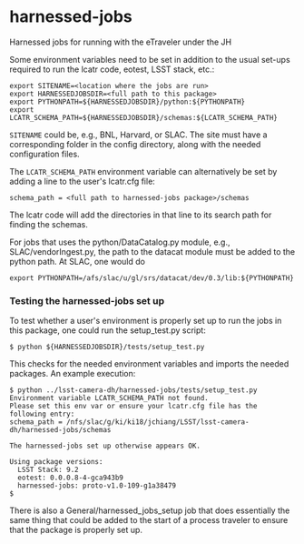 # harnessed-jobs
Harnessed jobs for running with the eTraveler under the JH

Some environment variables need to be set in addition to the usual set-ups required to run the lcatr code, eotest, LSST stack, etc.:

```
export SITENAME=<location where the jobs are run>
export HARNESSEDJOBSDIR=<full path to this package>
export PYTHONPATH=${HARNESSEDJOBSDIR}/python:${PYTHONPATH}
export LCATR_SCHEMA_PATH=${HARNESSEDJOBSDIR}/schemas:${LCATR_SCHEMA_PATH}
```

`SITENAME` could be, e.g., BNL, Harvard, or SLAC.  The site must have a corresponding folder in the config directory, along with the needed configuration files.

The `LCATR_SCHEMA_PATH` environment variable can alternatively be set by adding a line to the user's lcatr.cfg file:
```
schema_path = <full path to harnessed-jobs package>/schemas
```
The lcatr code will add the directories in that line to its search path for finding the schemas.

For jobs that uses the python/DataCatalog.py module, e.g., SLAC/vendorIngest.py, the path to the datacat module must be added to the python path.  At SLAC, one would do
```
export PYTHONPATH=/afs/slac/u/gl/srs/datacat/dev/0.3/lib:${PYTHONPATH}
```
### Testing the harnessed-jobs set up
To test whether a user's environment is properly set up to run the jobs in this package, one could run the setup_test.py script:
```
$ python ${HARNESSEDJOBSDIR}/tests/setup_test.py
```
This checks for the needed environment variables and imports the needed packages.  An example execution:
```
$ python ../lsst-camera-dh/harnessed-jobs/tests/setup_test.py
Environment variable LCATR_SCHEMA_PATH not found.
Please set this env var or ensure your lcatr.cfg file has the following entry:
schema_path = /nfs/slac/g/ki/ki18/jchiang/LSST/lsst-camera-dh/harnessed-jobs/schemas

The harnessed-jobs set up otherwise appears OK.

Using package versions:
  LSST Stack: 9.2
  eotest: 0.0.0.8-4-gca943b9
  harnessed-jobs: proto-v1.0-109-g1a38479
$
```
There is also a General/harnessed_jobs_setup job that does essentially the same thing that could be added to the start of a process traveler to ensure that the package is properly set up.
